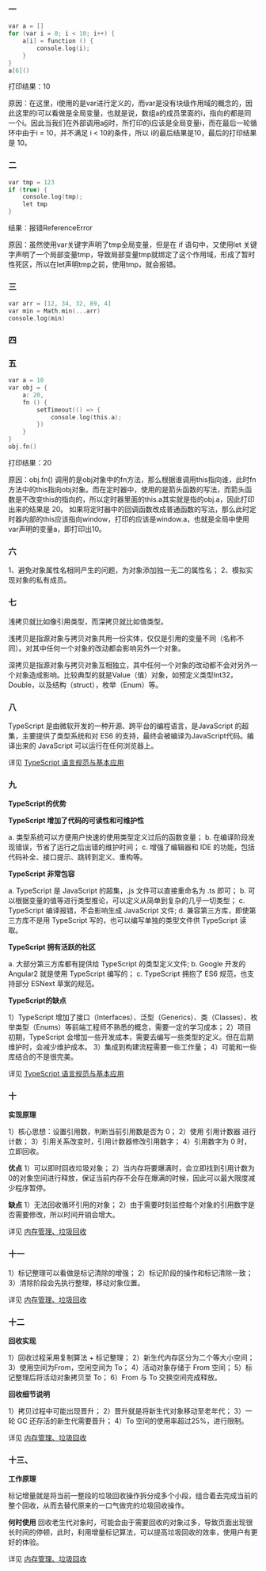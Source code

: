 ### 一

```c
var a = []
for (var i = 0; i < 10; i++) {
    a[i] = function () {
        console.log(i);
    }
}
a[6]()
```

打印结果：10

原因：在这里，i使用的是var进行定义的，而var是没有块级作用域的概念的，因此这里的i可以看做是全局变量，也就是说，数组a的成员里面的i，指向的都是同一个i。因此当我们在外部调用a[6]()时，所打印的i应该是全局变量i，而在最后一轮循环中由于i = 10，并不满足 i < 10的条件，所以 i的最后结果是10，最后的打印结果是 10。 

### 二

```c
var tmp = 123
if (true) {
    console.log(tmp);
    let tmp
}
```
结果：报错ReferenceError

原因：虽然使用var关键字声明了tmp全局变量，但是在 if 语句中，又使用let 关键字声明了一个局部变量tmp，导致局部变量tmp就绑定了这个作用域，形成了暂时性死区，所以在let声明tmp之前，使用tmp，就会报错。

### 三

```c
var arr = [12, 34, 32, 89, 4]
var min = Math.min(...arr)
console.log(min)
```

### 四


### 五

```c
var a = 10
var obj = {
    a: 20,
    fn () {
        setTimeout(() => {
            console.log(this.a); 
        })
    }
}
obj.fn()
```

打印结果：20

原因：obj.fn() 调用的是obj对象中的fn方法，那么根据谁调用this指向谁，此时fn方法中的this指向obj对象。而在定时器中，使用的是箭头函数的写法，而箭头函数是不改变this的指向的，所以定时器里面的this.a其实就是指的obj.a，因此打印出来的结果是 20。
如果将定时器中的回调函数改成普通函数的写法，那么此时定时器内部的this应该指向window，打印的应该是window.a，也就是全局中使用var声明的变量a，即打印出10。

### 六
   1、避免对象属性名相同产生的问题，为对象添加独一无二的属性名；
   2、模拟实现对象的私有成员。

### 七

浅拷贝就比如像引用类型，而深拷贝就比如值类型。

浅拷贝是指源对象与拷贝对象共用一份实体，仅仅是引用的变量不同（名称不同）。对其中任何一个对象的改动都会影响另外一个对象。

深拷贝是指源对象与拷贝对象互相独立，其中任何一个对象的改动都不会对另外一个对象造成影响。比较典型的就是Value（值）对象，如预定义类型Int32，Double，以及结构（struct），枚举（Enum）等。

### 八

TypeScript 是由微软开发的一种开源、跨平台的编程语言，是JavaScript 的超集，主要提供了类型系统和对 ES6 的支持，最终会被编译为JavaScript代码。编译出来的 JavaScript 可以运行在任何浏览器上。

详见 [TypeScript 语言规范与基本应用](https://blog.csdn.net/zimeng303/article/details/109596863)

### 九

**TypeScript的优势** 

**TypeScript 增加了代码的可读性和可维护性** 

a. 类型系统可以方便用户快速的使用类型定义过后的函数变量；
b. 在编译阶段发现错误，节省了运行之后出错的维护时间；
c. 增强了编辑器和 IDE 的功能，包括代码补全、接口提示、跳转到定义、重构等。

**TypeScript 非常包容** 

a. TypeScript 是 JavaScript 的超集，.js 文件可以直接重命名为 .ts 即可；
b. 可以根据变量的值等进行类型推论，可以定义从简单到复杂的几乎一切类型；
c. TypeScript 编译报错，不会影响生成 JavaScript 文件;
d. 兼容第三方库，即使第三方库不是用 TypeScript 写的，也可以编写单独的类型文件供 TypeScript 读取。

**TypeScript 拥有活跃的社区** 

a. 大部分第三方库都有提供给 TypeScript 的类型定义文件;
b. Google 开发的 Angular2 就是使用 TypeScript 编写的；
c. TypeScript 拥抱了 ES6 规范，也支持部分 ESNext 草案的规范。

**TypeScript的缺点** 

1）TypeScript 增加了接口（Interfaces）、泛型（Generics）、类（Classes）、枚举类型（Enums）等前端工程师不熟悉的概念，需要一定的学习成本；
2）项目初期，TypeScript 会增加一些开发成本，需要去编写一些类型的定义。但在后期维护时，会减少维护成本。
3）集成到构建流程需要一些工作量；
4）可能和一些库结合的不是很完美。

详见 [TypeScript 语言规范与基本应用](https://blog.csdn.net/zimeng303/article/details/109596863)

### 十

 **实现原理** 

1）核心思想：设置引用数，判断当前引用数是否为 0；
2）使用 引用计数器 进行计数；
3）引用关系改变时，引用计数器修改引用数字；
4）引用数字为 0 时，立即回收。

 **优点** 
1）可以即时回收垃圾对象；
2）当内存将要爆满时，会立即找到引用计数为0的对象空间进行释放，保证当前内存不会存在爆满的时候，因此可以最大限度减少程序暂停。

 **缺点** 
1）无法回收循环引用的对象；
2）由于需要时刻监控每个对象的引用数字是否需要修改，所以时间开销会增大。

详见 [内存管理、垃圾回收](https://blog.csdn.net/zimeng303/article/details/109667064)

### 十一

1）标记整理可以看做是标记清除的增强；
2）标记阶段的操作和标记清除一致；
3）清除阶段会先执行整理，移动对象位置。

详见 [内存管理、垃圾回收](https://blog.csdn.net/zimeng303/article/details/109667064)

### 十二

 **回收实现** 

1）回收过程采用复制算法 + 标记整理；
2）新生代内存区分为二个等大小空间；
3）使用空间为From，空闲空间为 To；
4）活动对象存储于 From 空间；
5）标记整理后将活动对象拷贝至 To；
6）From 与 To 交换空间完成释放。

 **回收细节说明** 

1）拷贝过程中可能出现晋升；
2）晋升就是将新生代对象移动至老年代；
3）一轮 GC 还存活的新生代需要晋升；
4）To 空间的使用率超过25%，进行限制。

详见 [内存管理、垃圾回收](https://blog.csdn.net/zimeng303/article/details/109667064)

### 十三、

 **工作原理** 

标记增量就是将当前一整段的垃圾回收操作拆分成多个小段，组合着去完成当前的整个回收，从而去替代原来的一口气做完的垃圾回收操作。

 **何时使用** 
回收老生代对象时，可能会由于需要回收的对象过多，导致页面出现很长时间的停顿，此时，利用增量标记算法，可以提高垃圾回收的效率，使用户有更好的体验。


详见 [内存管理、垃圾回收](https://blog.csdn.net/zimeng303/article/details/109667064)












